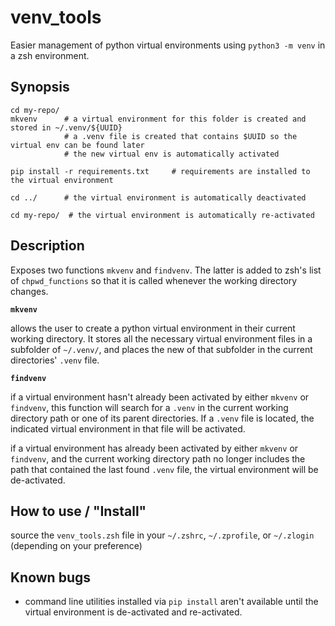 # venv_tools

Easier management of python virtual environments using `python3 -m venv` in a zsh environment.

## Synopsis

    cd my-repo/
    mkvenv      # a virtual environment for this folder is created and stored in ~/.venv/${UUID}
                # a .venv file is created that contains $UUID so the virtual env can be found later
                # the new virtual env is automatically activated

    pip install -r requirements.txt     # requirements are installed to the virtual environment

    cd ../      # the virtual environment is automatically deactivated

    cd my-repo/  # the virtual environment is automatically re-activated

## Description

Exposes two functions `mkvenv` and `findvenv`. The latter is added to zsh's list of `chpwd_functions` so that it is called whenever the working directory changes.


**`mkvenv`**

allows the user to create a python virtual environment in their current working directory. It stores all the necessary virtual environment files in a subfolder of `~/.venv/`, and places the new of that subfolder in the current directories' `.venv` file.


**`findvenv`**

if a virtual environment hasn't already been activated by either `mkvenv` or `findvenv`, this function will search for a `.venv` in the current working directory path or one of its parent directories. If a `.venv` file is located, the indicated virtual environment in that file will be activated.

if a virtual environment has already been activated by either `mkvenv` or `findvenv`, and the current working directory path no longer includes the path that contained the last found `.venv` file, the virtual environment will be de-activated.

## How to use / "Install"

source the `venv_tools.zsh` file in your `~/.zshrc`, `~/.zprofile`, or `~/.zlogin` (depending on your preference)

## Known bugs

* command line utilities installed via `pip install` aren't available until the virtual environment is de-activated and re-activated.
